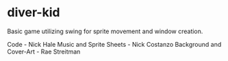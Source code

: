 diver-kid
=========

Basic game utilizing swing for sprite movement and window creation.

Code                     - Nick Hale 
Music and Sprite Sheets  - Nick Costanzo
Background and Cover-Art - Rae Streitman
